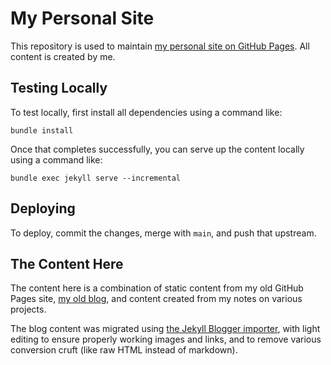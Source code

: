 # My Personal Site

This repository is used to maintain [my personal site on GitHub
Pages](https://duhrer.github.io/). All content is created by me.


## Testing Locally

To test locally, first install all dependencies using a command like:

`bundle install`

Once that completes successfully, you can serve up the content locally using
a command like:

`bundle exec jekyll serve --incremental`

## Deploying

To deploy, commit the changes, merge with `main`, and push that upstream.

## The Content Here

The content here is a combination of static content from my old GitHub Pages
site, [my old blog](https://tonyatkins.blogspot.com/), and content created from
my notes on various projects.

The blog content was migrated using
[the Jekyll Blogger importer](https://import.jekyllrb.com/docs/blogger/), with
light editing to ensure properly working images and links, and to remove various
conversion cruft (like raw HTML instead of markdown).
